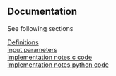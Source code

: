 ## Documentation

See following sections

[Definitions](definitions.md)   
[input parameters](input_parameters.md)  
[implementation notes c code](implementation_notes_c.md)  
[implementation notes python code](implementation_notes_python.md)  